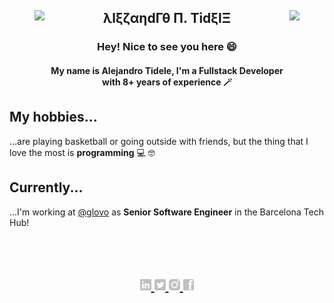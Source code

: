 <section> 
  <figure>
    <img align="left" height="155px" src="https://acegif.com/wp-content/uploads/2021/06/acegifdotcom-unique-lightsabre-2.gif"/>
  </figure>
  
  <figure>
    <img align="right" height="155px" src="https://acegif.com/wp-content/uploads/2021/06/acegifdotcom-unique-lightsabre-4.gif"/>
  </figure>
  
  <h1 align="center">λlξζαηdΓθ Π. ΤidξlΞ</h1>
 
  <h3 align="center">
    <div>Hey! Nice to see you here 😄</div>
  </h3>

  <h4 align="center">
    <div>My name is Alejandro Tidele, I'm a Fullstack Developer with 8+ years of experience 🪄</div>
  </h4>
</section>

<section>
  <h2>My hobbies...</h2>
  <div>...are playing basketball or going outside with friends, but the thing that I love the most is <b>programming</b> 💻 🤓</div>

  <h2>Currently...</h2>
  <div>...I'm working at <a href="https://github.com/Glovo" target="_blank" rel="noreferrer noopener">@glovo</a> as <b>Senior Software Engineer</b> in the Barcelona Tech Hub!</div>

  <div>&nbsp;</div>
  <div>&nbsp;</div>
  <div>&nbsp;</div>

  <h1 />

  <div align="center">
      <a href="https://ar.linkedin.com/in/atidele" target="_blank" rel="noreferrer noopener">
         <img height="18px" src="./images/linkedin.png"/>
     </a>
     <a href="https://twitter.com/aletidele5" target="_blank" rel="noreferrer noopener">
         <img height="18px" src="./images/twitter.png"/>
     </a>
     <a href="https://www.instagram.com/atidele" target="_blank" rel="noreferrer noopener">
         <img height="18px" src="./images/instagram.png"/>
     </a>
     <a href="https://es-la.facebook.com/aletidele5" target="_blank" rel="noreferrer noopener">
         <img height="18px" src="./images/facebook.png"/>
     </a>
  </div>
</section>
